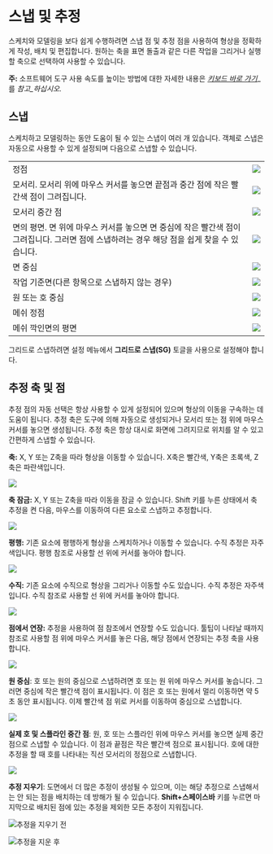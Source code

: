 # 스냅 및 추정

스케치와 모델링을 보다 쉽게 수행하려면 스냅 점 및 추정 점을 사용하여 형상을 정확하게 작성, 배치 및 편집합니다. 원하는 축을 표면 돌출과 같은 다른 작업을 그리거나 실행할 축으로 선택하여 사용할 수 있습니다.

**주:** 소프트웨어 도구 사용 속도를 높이는 방법에 대한 자세한 내용은 [_키보드 바로 가기_](../appendix/keyboard-shortcuts.md)_를 _참고_하십시오._

## 스냅

스케치하고 모델링하는 동안 도움이 될 수 있는 스냅이 여러 개 있습니다. 객체로 스냅은 자동으로 사용할 수 있게 설정되며 다음으로 스냅할 수 있습니다.

|                                                                                                                                                                            |                                        |
| -------------------------------------------------------------------------------------------------------------------------------------------------------------------------- | -------------------------------------- |
| 정점 | ![](<../.gitbook/assets/inf3 (3).png>) |
| 모서리. 모서리 위에 마우스 커서를 놓으면 끝점과 중간 점에 작은 빨간색 점이 그려집니다.| ![](../.gitbook/assets/inf4.png) |
| 모서리 중간 점 | ![](../.gitbook/assets/inf5.png) |
| 면의 평면. 면 위에 마우스 커서를 놓으면 면 중심에 작은 빨간색 점이 그려집니다. 그러면 점에 스냅하려는 경우 해당 점을 쉽게 찾을 수 있습니다. | ![](../.gitbook/assets/inf6.png)|
| 면 중심 | ![](../.gitbook/assets/inf7.png) |
| 작업 기준면(다른 항목으로 스냅하지 않는 경우) | ![](../.gitbook/assets/inf8.png) |
| 원 또는 호 중심 | ![](../.gitbook/assets/inf9.png) |
| 메쉬 정점 | ![](../.gitbook/assets/inf2.png) |
| 메쉬 깍인면의 평면 | ![](../.gitbook/assets/inf1.png) |

그리드로 스냅하려면 설정 메뉴에서 **그리드로 스냅(SG)** 토글을 사용으로 설정해야 합니다.

## 추정 축 및 점

추정 점의 자동 선택은 항상 사용할 수 있게 설정되어 있으며 형상의 이동을 구속하는 데 도움이 됩니다. 추정 축은 도구에 의해 자동으로 생성되거나 모서리 또는 점 위에 마우스 커서를 놓으면 생성됩니다. 추정 축은 항상 대시로 화면에 그려지므로 위치를 알 수 있고 간편하게 스냅할 수 있습니다.

**축:** X, Y 또는 Z축을 따라 형상을 이동할 수 있습니다. X축은 빨간색, Y축은 초록색, Z축은 파란색입니다.

![](../.gitbook/assets/inf10.png)

**축 잠금:** X, Y 또는 Z축을 따라 이동을 잠글 수 있습니다. Shift 키를 누른 상태에서 축 추정을 켠 다음, 마우스를 이동하여 다른 요소로 스냅하고 추정합니다.

![](../.gitbook/assets/inf13.png)

**평행:** 기존 요소에 평행하게 형상을 스케치하거나 이동할 수 있습니다. 수직 추정은 자주색입니다. 평행 참조로 사용할 선 위에 커서를 놓아야 합니다.

![](../.gitbook/assets/inf14.png)

**수직:** 기존 요소에 수직으로 형상을 그리거나 이동할 수도 있습니다. 수직 추정은 자주색입니다. 수직 참조로 사용할 선 위에 커서를 놓아야 합니다.

![](../.gitbook/assets/inf15.png)

**점에서 연장:** 추정을 사용하여 점 참조에서 연장할 수도 있습니다. 툴팁이 나타날 때까지 참조로 사용할 점 위에 마우스 커서를 놓은 다음, 해당 점에서 연장되는 추정 축을 사용합니다.

![](../.gitbook/assets/inf16.png)

**원 중심**: 호 또는 원의 중심으로 스냅하려면 호 또는 원 위에 마우스 커서를 놓습니다. 그러면 중심에 작은 빨간색 점이 표시됩니다. 이 점은 호 또는 원에서 멀리 이동하면 약 5초 동안 표시됩니다. 이제 빨간색 점 위로 커서를 이동하여 중심으로 스냅합니다.

![](../.gitbook/assets/inf17.png)

**실제 호 및 스플라인 중간 점**: 원, 호 또는 스플라인 위에 마우스 커서를 놓으면 실제 중간 점으로 스냅할 수 있습니다. 이 점과 끝점은 작은 빨간색 점으로 표시됩니다. 호에 대한 추정을 할 때 호를 나타내는 직선 모서리의 정점으로 스냅합니다.

![](../.gitbook/assets/inf18.png)

**추정 지우기**: 도면에서 더 많은 추정이 생성될 수 있으며, 이는 해당 추정으로 스냅해서는 안 되는 점을 배치하는 데 방해가 될 수 있습니다. **Shift+스페이스바** 키를 누르면 마지막으로 배치된 점에 있는 추정을 제외한 모든 추정이 지워집니다.

![추정을 지우기 전](../.gitbook/assets/inf19.png)

![추정을 지운 후](../.gitbook/assets/inf20.png)
